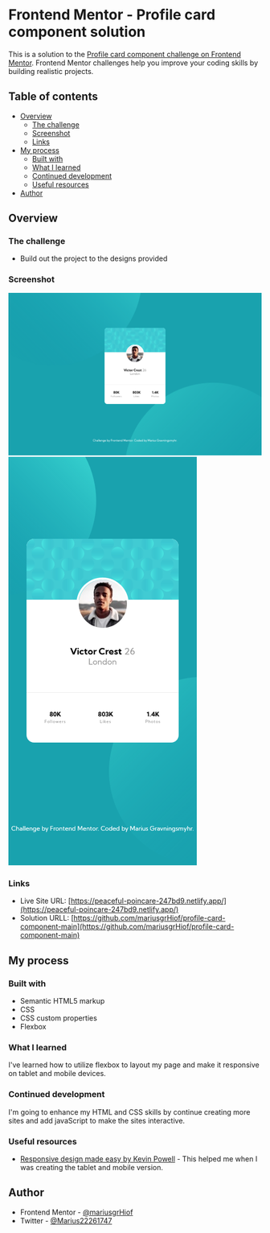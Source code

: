 # Frontend Mentor - Profile card component solution

This is a solution to the [Profile card component challenge on Frontend Mentor](https://www.frontendmentor.io/challenges/profile-card-component-cfArpWshJ). Frontend Mentor challenges help you improve your coding skills by building realistic projects.

## Table of contents

- [Overview](#overview)
  - [The challenge](#the-challenge)
  - [Screenshot](#screenshot)
  - [Links](#links)
- [My process](#my-process)
  - [Built with](#built-with)
  - [What I learned](#what-i-learned)
  - [Continued development](#continued-development)
  - [Useful resources](#useful-resources)
- [Author](#author)

## Overview

### The challenge

- Build out the project to the designs provided

### Screenshot

![Desktop layout](./screenshots/desktop.png)
![Mobile layout](./screenshots/mobile.png)

### Links

- Live Site URL: [https://peaceful-poincare-247bd9.netlify.app/](https://peaceful-poincare-247bd9.netlify.app/)
- Solution URLL: [https://github.com/mariusgrHiof/profile-card-component-main](https://github.com/mariusgrHiof/profile-card-component-main)

## My process

### Built with

- Semantic HTML5 markup
- CSS
- CSS custom properties
- Flexbox


### What I learned

I've learned how to utilize flexbox to layout my page and make it responsive on tablet and mobile devices.


### Continued development

I'm going to enhance my HTML and CSS skills by continue creating more sites and add javaScript to make the sites interactive.

### Useful resources

- [Responsive design made easy by Kevin Powell](https://www.youtube.com/watch?v=bn-DQCifeQQ) - This helped me when I was creating the tablet and mobile version.

## Author

- Frontend Mentor - [@mariusgrHiof](https://www.frontendmentor.io/profile/mariusgrHiof)
- Twitter - [@Marius22261747](https://www.twitter.com/Marius22261747)
